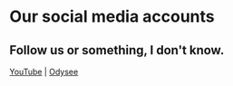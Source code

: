 # Our social media accounts

## Follow us or something, I don't know.


[YouTube](https://addthis.later) | [Odysee](https://odysee.com/@ProjectSegfault:3)